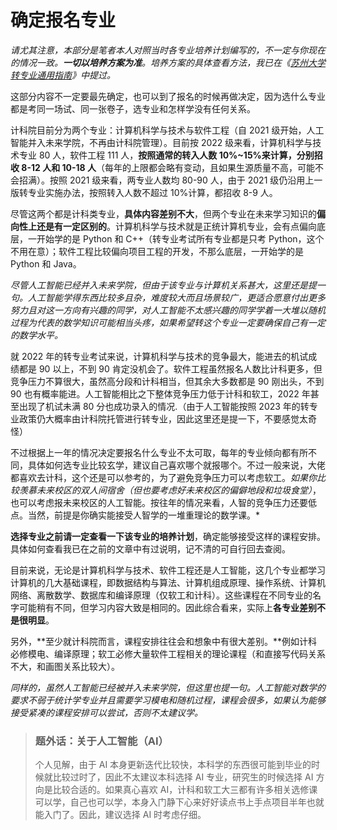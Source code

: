 # 确定报名专业

_请尤其注意，本部分是笔者本人对照当时各专业培养计划编写的，不一定与你现在的情况一致。**一切以培养方案为准**。培养方案的具体查看方法，我已在《[苏州大学 转专业通用指南](https://gaoge011022.gitbook.io/suda-major-change-guide-universal/)》中提过。_

这部分内容不一定要最先确定，也可以到了报名的时候再做决定，因为选什么专业都是考同一场试、同一张卷子，选专业和怎样学没有任何关系。

计科院目前分为两个专业：计算机科学与技术与软件工程（自 2021 级开始，人工智能并入未来学院，不再由计科院管理）。目前按 2022 级来看，计算机科学与技术专业 80 人，软件工程 111 人，**按照通常的转入人数 10%~15%来计算，分别招收 8-12 人和 10-18 人**（每年的上限都会略有变动，且如果生源质量不高，可能不会招满）。按照 2021 级来看，两专业人数均 80-90 人，由于 2021 级仍沿用上一版转专业实施办法，按照转入人数不超过 10%计算，都招收 8-9 人。

尽管这两个都是计科类专业，**具体内容差别不大**，但两个专业在未来学习知识的**偏向性上还是有一定区别的**。计算机科学与技术就是正统计算机专业，会有点偏向底层，一开始学的是 Python 和 C++（转专业考试所有专业都是只考 Python，这个不用在意）；软件工程比较偏向项目工程的开发，不那么底层，一开始学的是 Python 和 Java。

_尽管人工智能已经并入未来学院，但由于该专业与计算机关系甚大，这里还是提一句。人工智能学得东西比较多且杂，难度较大而且场景较广，更适合愿意付出更多努力且对这一方向有兴趣的同学，对人工智能不太感兴趣的同学学着一大堆以随机过程为代表的数学知识可能相当头疼，如果希望转这个专业一定要确保自己有一定的数学水平。_

就 2022 年的转专业考试来说，计算机科学与技术的竞争最大，能进去的机试成绩都是 90 以上，不到 90 肯定没机会了。软件工程虽然报名人数比计科更多，但竞争压力不算很大，虽然高分段和计科相当，但其余大多数都是 90 刚出头，不到 90 也有概率能进。人工智能相比之下整体竞争压力低于计科和软工，2022 年甚至出现了机试未满 80 分也成功录入的情况.（由于人工智能按照 2023 年的转专业政策仍大概率由计科院托管进行转专业，因此这里还是提一下，不要感觉太奇怪）

不过根据上一年的情况决定要报名什么专业不太可取，每年的专业倾向都有所不同，具体如何选专业比较玄学，建议自己喜欢哪个就报哪个。不过一般来说，大佬都喜欢去计科，这个还是可以参考的，为了避免竞争压力可以考虑软工。_如果你比较羡慕未来校区的双人间宿舍（但也要考虑好未来校区的偏僻地段和垃圾食堂）_，也可以考虑报未来校区的人工智能。按往年的情况来看，人智的竞争压力还要低点。当然，前提是你确实能接受人智学的一堆重理论的数学课。\*

**选择专业之前请一定查看一下该专业的培养计划**，确定能够接受这样的课程安排。具体如何查看我已在之前的文章中有过说明，记不清的可自行回去查阅。

目前来说，无论是计算机科学与技术、软件工程还是人工智能，这几个专业都学习计算机的几大基础课程，即数据结构与算法、计算机组成原理、操作系统、计算机网络、离散数学、数据库和编译原理（仅软工和计科）。这些课程在不同专业的名字可能稍有不同，但学习内容大致是相同的。因此综合看来，实际上**各专业差别不是很明显**。

另外，**至少就计科院而言，课程安排往往会和想象中有很大差别。**例如计科必修模电、编译原理；软工必修大量软件工程相关的理论课程（和直接写代码关系不大，和画图关系比较大）。

_同样的，虽然人工智能已经被并入未来学院，但这里也提一句。人工智能对数学的要求不弱于统计学专业并且需要学习模电和随机过程，课程会很多，如果认为能够接受紧凑的课程安排可以尝试，否则不太建议学。_

> ### 题外话：关于人工智能（AI）
>
> 个人见解，由于 AI 本身更新迭代比较快，本科学的东西很可能到毕业的时候就比较过时了，因此不太建议本科选择 AI 专业，研究生的时候选择 AI 方向是比较合适的。如果真心喜欢 AI，计科和软工大三都有许多相关选修课可以学，自己也可以学，本身入门静下心来好好读点书上手点项目半年也就能入门了。因此，建议选择 AI 时考虑仔细。
